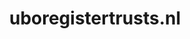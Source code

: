 ---
layout: post
title:  "uboregistertrusts.nl"
internal_url:  "/data/uboregistertrusts.nl.html"
categories: dutchgov
---
